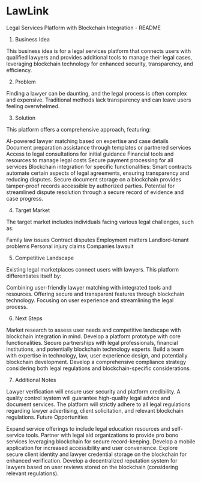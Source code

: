 # LawLink

Legal Services Platform with Blockchain Integration - README
1. Business Idea

This business idea is for a legal services platform that connects users with qualified lawyers and provides additional tools to manage their legal cases, leveraging blockchain technology for enhanced security, transparency, and efficiency.

2. Problem

Finding a lawyer can be daunting, and the legal process is often complex and expensive.
Traditional methods lack transparency and can leave users feeling overwhelmed.

3. Solution

This platform offers a comprehensive approach, featuring:

AI-powered lawyer matching based on expertise and case details
Document preparation assistance through templates or partnered services
Access to legal consultations for initial guidance
Financial tools and resources to manage legal costs
Secure payment processing for all services
Blockchain integration for specific functionalities:
Smart contracts automate certain aspects of legal agreements, ensuring transparency and reducing disputes.
Secure document storage on a blockchain provides tamper-proof records accessible by authorized parties.
Potential for streamlined dispute resolution through a secure record of evidence and case progress.

4. Target Market

The target market includes individuals facing various legal challenges, such as:

Family law issues
Contract disputes
Employment matters
Landlord-tenant problems
Personal injury claims
Companies lawsuit 

5. Competitive Landscape

Existing legal marketplaces connect users with lawyers. This platform differentiates itself by:

Combining user-friendly lawyer matching with integrated tools and resources.
Offering secure and transparent features through blockchain technology.
Focusing on user experience and streamlining the legal process.

6. Next Steps

Market research to assess user needs and competitive landscape with blockchain integration in mind.
Develop a platform prototype with core functionalities.
Secure partnerships with legal professionals, financial institutions, and potentially blockchain technology experts.
Build a team with expertise in technology, law, user experience design, and potentially blockchain development.
Develop a comprehensive compliance strategy considering both legal regulations and blockchain-specific considerations.

7. Additional Notes

Lawyer verification will ensure user security and platform credibility.
A quality control system will guarantee high-quality legal advice and document services.
The platform will strictly adhere to all legal regulations regarding lawyer advertising, client solicitation, and relevant blockchain regulations.
Future Opportunities

Expand service offerings to include legal education resources and self-service tools.
Partner with legal aid organizations to provide pro bono services leveraging blockchain for secure record-keeping.
Develop a mobile application for increased accessibility and user convenience.
Explore secure client identity and lawyer credential storage on the blockchain for enhanced verification.
Develop a decentralized reputation system for lawyers based on user reviews stored on the blockchain (considering relevant regulations).


